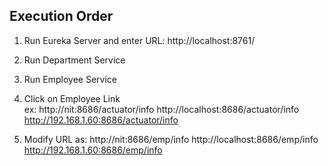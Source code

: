 ## Execution Order

1. Run Eureka Server and enter URL: http://localhost:8761/
2. Run Department Service
3. Run Employee Service
4. Click on Employee Link\
   ex: http://nit:8686/actuator/info
   http://localhost:8686/actuator/info
   http://192.168.1.60:8686/actuator/info

5. Modify URL as:
   http://nit:8686/emp/info
   http://localhost:8686/emp/info
   http://192.168.1.60:8686/emp/info
